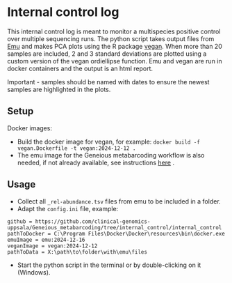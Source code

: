 # Internal control log

This internal control log is meant to monitor a multispecies positive control over multiple sequencing runs. The python script takes output files from [Emu](https://github.com/treangenlab/emu) and makes PCA plots using the R package [vegan](https://cran.r-project.org/web/packages/vegan/index.html). When more than 20 samples are included, 2 and 3 standard deviations are plotted using a custom version of the vegan ordiellipse function. Emu and vegan are run in docker containers and the output is an html report.

Important - samples should be named with dates to ensure the newest samples are highlighted in the plots.

## Setup

Docker images: 
- Build the docker image for vegan, for example:
`docker build -f vegan.Dockerfile -t vegan:2024-12-12 .`  
- The emu image for the Geneious metabarcoding workflow is also needed, if not already available, see instructions [here](https://github.com/clinical-genomics-uppsala/Geneious_metabarcoding#build-docker-images-for-emu-and-krona) .

## Usage

- Collect all `_rel-abundance.tsv` files from emu to be included in a folder.
- Adapt the `config.ini` file, example:
```[DEFAULT]
github = https://github.com/clinical-genomics-uppsala/Geneious_metabarcoding/tree/internal_control/internal_control
pathToDocker = C:\Program Files\Docker\Docker\resources\bin\docker.exe
emuImage = emu:2024-12-16
veganImage = vegan:2024-12-12
pathToData = X:\path\to\folder\with\emu\files
```  
- Start the python script in the terminal or by double-clicking on it (Windows).
